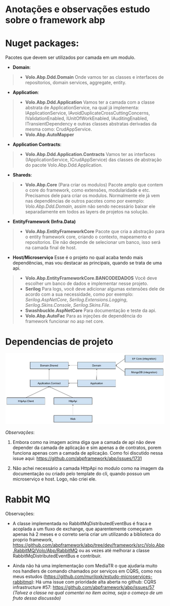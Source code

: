 # Anotações e observações estudo sobre o framework abp

# Nuget packages:
Pacotes que devem ser utilizados por camada em um modulo.

- **Domain**: 
> - **Volo.Abp.Ddd.Domain**
Onde vamos ter as classes e interfaces de repositorios, domain services, aggregate, entity. 

- **Application**: 
>  - **Volo.Abp.Ddd.Application**
Vamos ter a camada com a classe abstrata de ApplicationService, na qual já implementa: IApplicationService, IAvoidDuplicateCrossCuttingConcerns, IValidationEnabled, IUnitOfWorkEnabled,  IAuditingEnabled, ITransientDependency e outras classes abstratas derivadas da mesma como:  CrudAppService.
> - **Volo.Abp.AutoMapper**
 

- **Application Contracts**: 
> - **Volo.Abp.Ddd.Application.Contracts**
Vamos ter as interfaces (IApplicationService, ICrudAppService) das classes de abstração do pacote Volo.Abp.Ddd.Application.

- **Shareds**: 
> - **Volo.Abp.Core** (Para criar os modulos)
Pacote amplo que contem o core do framework, como extensões, modularidade e etc. Precisamos dele para criar os modulos. Normalmente ele já vem nas dependências de outros pacotes como por exemplo: *Volo.Abp.Ddd.Domain*, assim não sendo necessário baixar ele separadamente em todos as layers de projetos na solução.

- **EntityFramework (Infra.Data)**
> - **Volo.Abp.EntityFrameworkCore**
Pacote que cria a abstração para o entity framework core, criando o contexto, mapeamento e repositorios. Ele não depende de selecionar um banco, isso será na camada final de host. 

- **Host/Microserviço**
 Esse é o projeto no qual acaba tendo mais dependências, mas vou destacar as principais, quando se trata de uma api. 
>  - **Volo.Abp.EntityFrameworkCore.BANCODEDADOS** 
Você deve escolher um banco de dados e implementar nesse projeto. 
>  - **Serilog** 
 Para logs, você deve adicionar algumas extensões dele de acordo com a sua necessidade, como por exemplo: *Serilog.AspNetCore*, *Serilog.Extensions.Logging*, *Serilog.Skins.Console*, *Serilog.Skins.File*. 
>  - **Swashbuckle.AspNetCore** 
Para documentação e teste da api. 
>  - **Volo.Abp.AutoFac** 
Para as injeções de dependência do framework funcionar no asp net core.


# Dependencias de projeto 

![Arquitetura do modulo](https://raw.githubusercontent.com/abpframework/abp/dev/docs/en/images/module-layers-and-packages.jpg)

*Observações*:

1. Embora como na imagem acima diga que a camada de api não deve depender da camada de aplicação e sim apenas a de contratos, porem funciona apenas com a camada de aplicação. Como foi discutido nessa issue aqui: https://github.com/abpframework/abp/issues/1731 

1. Não achei necessário a camada HttpApi no modulo como na imagem da documentação ou criado pelo template do cli, quando possuo um microserviço e host. Logo, não criei ele. 


# Rabbit MQ 

Observações:

   - A classe implementada no RabbitMqDistributedEventBus é fraca e acoplada a um fluxo de exchange, que aparentemente começaram apenas há 2 meses e o correto seria criar um utilizando a biblioteca do proprio framework,  
   https://github.com/abpframework/abp/tree/dev/framework/src/Volo.Abp.RabbitMQ/Volo/Abp/RabbitMQ ou as vezes até melhorar a classe RabbitMqDistributedEventBus e contribuir.

- Ainda não há uma implementação com MediaTR o que ajudaria muito nos handlers de comando chamados por serviços em CQRS, como nos meus estudos (https://github.com/muriloxk/estudo-microservices-rabbitmq): Há uma issue com prioridade alta aberta no github: CQRS infrastructure #57: https://github.com/abpframework/abp/issues/57 *(Talvez a classe na qual comentei no item acima, seja o começo de um fruto dessa discussão)*
